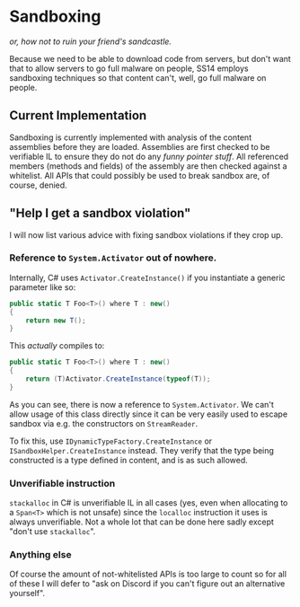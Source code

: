 # Sandboxing

*or, how not to ruin your friend's sandcastle.*

Because we need to be able to download code from servers, but don't want that to allow servers to go full malware on people, SS14 employs sandboxing techniques so that content can't, well, go full malware on people.

## Current Implementation

Sandboxing is currently implemented with analysis of the content assemblies before they are loaded. Assemblies are first checked to be verifiable IL to ensure they do not do any *funny pointer stuff*. All referenced members (methods and fields) of the assembly are then checked against a whitelist. All APIs that could possibly be used to break sandbox are, of course, denied. 

## "Help I get a sandbox violation"

I will now list various advice with fixing sandbox violations if they crop up.

### Reference to `System.Activator` out of nowhere.

Internally, C# uses `Activator.CreateInstance()` if you instantiate a generic parameter like so:

```csharp
public static T Foo<T>() where T : new()
{
    return new T();
}
```

This *actually* compiles to:

```csharp
public static T Foo<T>() where T : new()
{
    return (T)Activator.CreateInstance(typeof(T));
}
```

As you can see, there is now a reference to `System.Activator`. We can't allow usage of this class directly since it can be very easily used to escape sandbox via e.g. the constructors on `StreamReader`.

To fix this, use `IDynamicTypeFactory.CreateInstance` or `ISandboxHelper.CreateInstance` instead. They verify that the type being constructed is a type defined in content, and is as such allowed.

### Unverifiable instruction

`stackalloc` in C# is unverifiable IL in all cases (yes, even when allocating to a `Span<T>` which is not unsafe) since the `localloc` instruction it uses is always unverifiable. Not a whole lot that can be done here sadly except "don't use `stackalloc`".

### Anything else

Of course the amount of not-whitelisted APIs is too large to count so for all of these I will defer to "ask on Discord if you can't figure out an alternative yourself".
